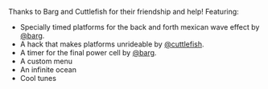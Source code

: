Thanks to Barg and Cuttlefish for their friendship and help!
Featuring:
- Specially timed platforms for the back and forth mexican wave effect by [@barg](https://github.com/dallmeyer).
- A hack that makes platforms unrideable by [@cuttlefish](https://github.com/Cuttlefishthesage).
- A timer for the final power cell by [@barg](https://github.com/dallmeyer).
- A custom menu
- An infinite ocean
- Cool tunes

